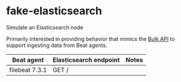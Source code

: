 # fake-elasticsearch

Simulate an Elasticsearch node

Primarily interested in providing behavior that mimics the [Bulk API](https://www.elastic.co/guide/en/elasticsearch/reference/current/docs-bulk.html) to support ingesting data from Beat agents.

| Beat agent | Elasticsearch endpoint | Notes |
| ---------- | ---------------------- | ----- |
| filebeat 7.3.1 | GET / | |
